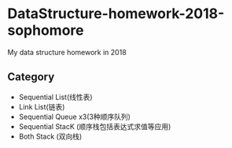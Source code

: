 # DataStructure-homework-2018-sophomore
My data structure homework in 2018
## Category
* Sequential List(线性表)
* Link List(链表)
* Sequential Queue x3(3种顺序队列)
* Sequential StacK (顺序栈包括表达式求值等应用)
* Both Stack (双向栈) 
